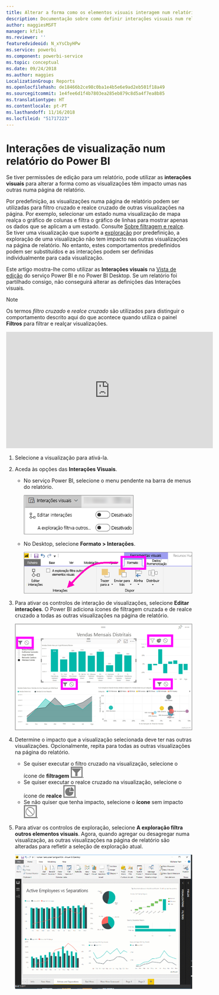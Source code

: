 ```yaml
---
title: Alterar a forma como os elementos visuais interagem num relatório
description: Documentação sobre como definir interações visuais num relatório de serviço do Microsoft Power BI e num relatório do Power BI Desktop.
author: maggiesMSFT
manager: kfile
ms.reviewer: ''
featuredvideoid: N_xYsCbyHPw
ms.service: powerbi
ms.component: powerbi-service
ms.topic: conceptual
ms.date: 09/24/2018
ms.author: maggies
LocalizationGroup: Reports
ms.openlocfilehash: de18466b2ce98c0ba1e4b5e6e9ad2eb501f18a49
ms.sourcegitcommit: 1e4fee6d1f4b7803ea285eb879c8d5a4f7ea8b85
ms.translationtype: HT
ms.contentlocale: pt-PT
ms.lasthandoff: 11/16/2018
ms.locfileid: "51717223"
---
```

# <a name="visualization-interactions-in-a-power-bi-report"></a>Interações de visualização num relatório do Power BI
Se tiver permissões de edição para um relatório, pode utilizar as **interações visuais** para alterar a forma como as visualizações têm impacto umas nas outras numa página de relatório. 

Por predefinição, as visualizações numa página de relatório podem ser utilizadas para filtro cruzado e realce cruzado de outras visualizações na página.
Por exemplo, selecionar um estado numa visualização de mapa realça o gráfico de colunas e filtra o gráfico de linhas para mostrar apenas os dados que se aplicam a um estado.
Consulte [Sobre filtragem e realce](power-bi-reports-filters-and-highlighting.md). Se tiver uma visualização que suporte a [exploração](consumer/end-user-drill.md) por predefinição, a exploração de uma visualização não tem impacto nas outras visualizações na página de relatório. No entanto, estes comportamentos predefinidos podem ser substituídos e as interações podem ser definidas individualmente para cada visualização.

Este artigo mostra-lhe como utilizar as **Interações visuais** na [Vista de edição](service-interact-with-a-report-in-editing-view.md) do serviço Power BI e no Power BI Desktop. Se um relatório foi partilhado consigo, não conseguirá alterar as definições das Interações visuais.

> [!NOTE]
> Os termos *filtro cruzado* e *realce cruzado* são utilizados para distinguir o comportamento descrito aqui do que acontece quando utiliza o painel **Filtros** para filtrar e realçar visualizações.  
> 
> 

<iframe width="560" height="315" src="https://www.youtube.com/embed/N_xYsCbyHPw?list=PL1N57mwBHtN0JFoKSR0n-tBkUJHeMP2cP" frameborder="0" allowfullscreen></iframe>

1. Selecione a visualização para ativá-la.  
2. Aceda às opções das **Interações Visuais**.
    - No serviço Power BI, selecione o menu pendente na barra de menus do relatório.

       ![Menu pendente Interações visuais](media/service-reports-visual-interactions/power-bi-visual-interaction.png)

    - No Desktop, selecione **Formato > Interações**.

        ![selecionar Formato e, em seguida, Interações](media/service-reports-visual-interactions/pbi-visual-interaction-desktop.png)

3. Para ativar os controlos de interação de visualizações, selecione **Editar interações**. O Power BI adiciona ícones de filtragem cruzada e de realce cruzado a todas as outras visualizações na página de relatório.
   
    ![relatório com a opção Interações visuais ativada](media/service-reports-visual-interactions/power-bi-icons-on.png)
3. Determine o impacto que a visualização selecionada deve ter nas outras visualizações.  Opcionalmente, repita para todas as outras visualizações na página do relatório.
   
   * Se quiser executar o filtro cruzado na visualização, selecione o ícone de **filtragem** ![ícone de filtragem](media/service-reports-visual-interactions/pbi-filter-icon-outlined.png).
   * Se quiser executar o realce cruzado na visualização, selecione o ícone de **realce** ![ícone de realce](media/service-reports-visual-interactions/pbi-highlight-icon-outlined.png).
   * Se não quiser que tenha impacto, selecione o **ícone** sem impacto ![ícone sem impacto](media/service-reports-visual-interactions/pbi-noimpact-icon-outlined.png).

4. Para ativar os controlos de exploração, selecione **A exploração filtra outros elementos visuais**.  Agora, quando agregar ou desagregar numa visualização, as outras visualizações na página de relatório são alteradas para refletir a seleção de exploração atual. 

   ![vídeo sobre a ativação dos controlos de exploração](media/service-reports-visual-interactions/drill2.gif)

